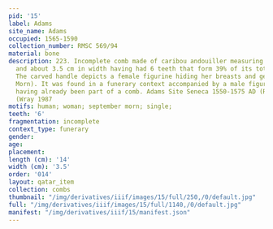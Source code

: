 ```yaml
---
pid: '15'
label: Adams
site_name: Adams
occupied: 1565-1590
collection_number: RMSC 569/94
material: bone
description: 223. Incomplete comb made of caribou andouiller measuring 14 cm in length
  and about 3.5 cm in width having had 6 teeth that form 39% of its total length.
  The carved handle depicts a female figurine hiding her breasts and genitals (September
  Morn). It was found in a funerary context accompanied by a male figurine perhaps
  having already been part of a comb. Adams Site Seneca 1550-1575 AD (RMSC 569/94).
  (Wray 1987
motifs: human; woman; september morn; single;
teeth: '6'
fragmentation: incomplete
context_type: funerary
gender:
age:
placement:
length (cm): '14'
width (cm): '3.5'
order: '014'
layout: qatar_item
collection: combs
thumbnail: "/img/derivatives/iiif/images/15/full/250,/0/default.jpg"
full: "/img/derivatives/iiif/images/15/full/1140,/0/default.jpg"
manifest: "/img/derivatives/iiif/15/manifest.json"
---
```

